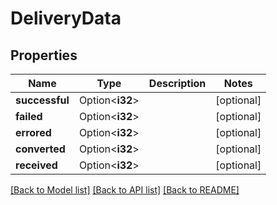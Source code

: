 # DeliveryData

## Properties

Name | Type | Description | Notes
------------ | ------------- | ------------- | -------------
**successful** | Option<**i32**> |  | [optional]
**failed** | Option<**i32**> |  | [optional]
**errored** | Option<**i32**> |  | [optional]
**converted** | Option<**i32**> |  | [optional]
**received** | Option<**i32**> |  | [optional]

[[Back to Model list]](../README.md#documentation-for-models) [[Back to API list]](../README.md#documentation-for-api-endpoints) [[Back to README]](../README.md)


